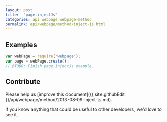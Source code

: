 ```yaml
---
layout: post
title:  "page.injectJs"
categories: api webpage webpage-method
permalink: api/webpage/method/inject-js.html
---
```


## Examples

```javascript
var webPage = require('webpage');
var page = webPage.create();
// @TODO: Finish page.injectJs example.
```

## Contribute

Please help us [improve this document]({{ site.githubEdit }}/api/webpage/method/2013-08-09-inject-js.md).

If you know anything that could be useful to other developers, we'd love to see it.



